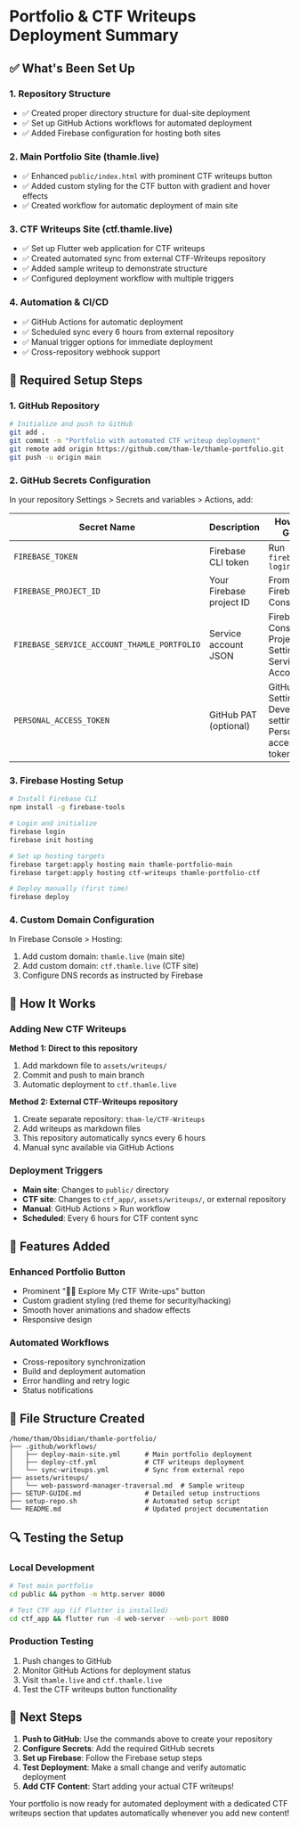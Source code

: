 # Portfolio & CTF Writeups Deployment Summary

## ✅ What's Been Set Up

### 1. Repository Structure

- ✅ Created proper directory structure for dual-site deployment
- ✅ Set up GitHub Actions workflows for automated deployment
- ✅ Added Firebase configuration for hosting both sites

### 2. Main Portfolio Site (thamle.live)

- ✅ Enhanced `public/index.html` with prominent CTF writeups button
- ✅ Added custom styling for the CTF button with gradient and hover effects
- ✅ Created workflow for automatic deployment of main site

### 3. CTF Writeups Site (ctf.thamle.live)  

- ✅ Set up Flutter web application for CTF writeups
- ✅ Created automated sync from external CTF-Writeups repository
- ✅ Added sample writeup to demonstrate structure
- ✅ Configured deployment workflow with multiple triggers

### 4. Automation & CI/CD

- ✅ GitHub Actions for automatic deployment
- ✅ Scheduled sync every 6 hours from external repository
- ✅ Manual trigger options for immediate deployment
- ✅ Cross-repository webhook support

## 🔧 Required Setup Steps

### 1. GitHub Repository

```bash
# Initialize and push to GitHub
git add .
git commit -m "Portfolio with automated CTF writeup deployment"
git remote add origin https://github.com/tham-le/thamle-portfolio.git
git push -u origin main
```

### 2. GitHub Secrets Configuration

In your repository Settings > Secrets and variables > Actions, add:

| Secret Name | Description | How to Get |
|-------------|-------------|------------|
| `FIREBASE_TOKEN` | Firebase CLI token | Run `firebase login:ci` |
| `FIREBASE_PROJECT_ID` | Your Firebase project ID | From Firebase Console |
| `FIREBASE_SERVICE_ACCOUNT_THAMLE_PORTFOLIO` | Service account JSON | Firebase Console > Project Settings > Service Accounts |
| `PERSONAL_ACCESS_TOKEN` | GitHub PAT (optional) | GitHub Settings > Developer settings > Personal access tokens |

### 3. Firebase Hosting Setup

```bash
# Install Firebase CLI
npm install -g firebase-tools

# Login and initialize
firebase login
firebase init hosting

# Set up hosting targets
firebase target:apply hosting main thamle-portfolio-main
firebase target:apply hosting ctf-writeups thamle-portfolio-ctf

# Deploy manually (first time)
firebase deploy
```

### 4. Custom Domain Configuration

In Firebase Console > Hosting:

1. Add custom domain: `thamle.live` (main site)
2. Add custom domain: `ctf.thamle.live` (CTF site)
3. Configure DNS records as instructed by Firebase

## 🎯 How It Works

### Adding New CTF Writeups

**Method 1: Direct to this repository**

1. Add markdown file to `assets/writeups/`
2. Commit and push to main branch
3. Automatic deployment to `ctf.thamle.live`

**Method 2: External CTF-Writeups repository**

1. Create separate repository: `tham-le/CTF-Writeups`
2. Add writeups as markdown files
3. This repository automatically syncs every 6 hours
4. Manual sync available via GitHub Actions

### Deployment Triggers

- **Main site**: Changes to `public/` directory
- **CTF site**: Changes to `ctf_app/`, `assets/writeups/`, or external repository
- **Manual**: GitHub Actions > Run workflow
- **Scheduled**: Every 6 hours for CTF content sync

## 🚀 Features Added

### Enhanced Portfolio Button

- Prominent "🏴‍☠️ Explore My CTF Write-ups" button
- Custom gradient styling (red theme for security/hacking)
- Smooth hover animations and shadow effects
- Responsive design

### Automated Workflows

- Cross-repository synchronization
- Build and deployment automation
- Error handling and retry logic
- Status notifications

## 📁 File Structure Created

```
/home/tham/Obsidian/thamle-portfolio/
├── .github/workflows/
│   ├── deploy-main-site.yml      # Main portfolio deployment
│   ├── deploy-ctf.yml            # CTF writeups deployment  
│   └── sync-writeups.yml         # Sync from external repo
├── assets/writeups/
│   └── web-password-manager-traversal.md  # Sample writeup
├── SETUP-GUIDE.md                # Detailed setup instructions
├── setup-repo.sh                 # Automated setup script
└── README.md                     # Updated project documentation
```

## 🔍 Testing the Setup

### Local Development

```bash
# Test main portfolio
cd public && python -m http.server 8000

# Test CTF app (if Flutter is installed)
cd ctf_app && flutter run -d web-server --web-port 8080
```

### Production Testing

1. Push changes to GitHub
2. Monitor GitHub Actions for deployment status
3. Visit `thamle.live` and `ctf.thamle.live`
4. Test the CTF writeups button functionality

## 🎉 Next Steps

1. **Push to GitHub**: Use the commands above to create your repository
2. **Configure Secrets**: Add the required GitHub secrets
3. **Set up Firebase**: Follow the Firebase setup steps
4. **Test Deployment**: Make a small change and verify automatic deployment
5. **Add CTF Content**: Start adding your actual CTF writeups!

Your portfolio is now ready for automated deployment with a dedicated CTF writeups section that updates automatically whenever you add new content!
